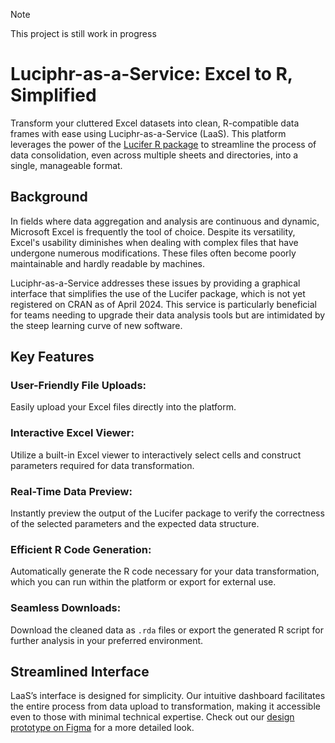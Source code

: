 > [!note]
This project is still work in progress

# Luciphr-as-a-Service: Excel to R, Simplified

Transform your cluttered Excel datasets into clean, R-compatible data frames with ease using Luciphr-as-a-Service (LaaS).
This platform leverages the power of the [Lucifer R package](https://github.com/Rindrics/lucifer) to streamline the process of data consolidation, even across multiple sheets and directories, into a single, manageable format.

## Background

In fields where data aggregation and analysis are continuous and dynamic, Microsoft Excel is frequently the tool of choice.
Despite its versatility, Excel's usability diminishes when dealing with complex files that have undergone numerous modifications.
These files often become poorly maintainable and hardly readable by machines.

Luciphr-as-a-Service addresses these issues by providing a graphical interface that simplifies the use of the Lucifer package, which is not yet registered on CRAN as of April 2024.
This service is particularly beneficial for teams needing to upgrade their data analysis tools but are intimidated by the steep learning curve of new software.

## Key Features

### User-Friendly File Uploads:

Easily upload your Excel files directly into the platform.

### Interactive Excel Viewer:

Utilize a built-in Excel viewer to interactively select cells and construct parameters required for data transformation.

### Real-Time Data Preview:

Instantly preview the output of the Lucifer package to verify the correctness of the selected parameters and the expected data structure.

### Efficient R Code Generation:

Automatically generate the R code necessary for your data transformation, which you can run within the platform or export for external use.

### Seamless Downloads:

Download the cleaned data as `.rda` files or export the generated R script for further analysis in your preferred environment.

## Streamlined Interface

LaaS’s interface is designed for simplicity.
Our intuitive dashboard facilitates the entire process from data upload to transformation, making it accessible even to those with minimal technical expertise.
Check out our [design prototype on Figma](https://www.figma.com/file/P5TJFy65N3wg5j882LSjPx/LaaS-UI?type=design&node-id=0%3A1&mode=design&t=Y0FrNXDDz057ZpvF-1) for a more detailed look.
